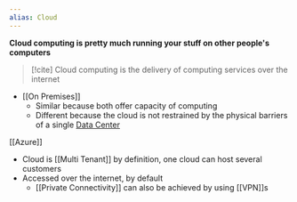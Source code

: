 ```yaml
---
alias: Cloud
---
```

**Cloud computing is pretty much running your stuff on other people's computers**

> [!cite] 
> Cloud computing is the delivery of computing services over the internet

- [[On Premises]]
	- Similar because both offer capacity of computing
	- Different because the cloud is not restrained by the physical barriers of a single [Data Center](Data%20Center)

[[Azure]]

- Cloud is [[Multi Tenant]] by definition, one cloud can host several customers
- Accessed over the internet, by default
	- [[Private Connectivity]] can also be achieved by using [[VPN]]s
